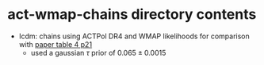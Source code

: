 # act-wmap-chains directory contents

- lcdm: chains using ACTPol DR4 and WMAP likelihoods for comparison with [paper table 4 p21](https://arxiv.org/pdf/2007.07288)
    - used a gaussian $\tau$ prior of $0.065\pm0.0015$
